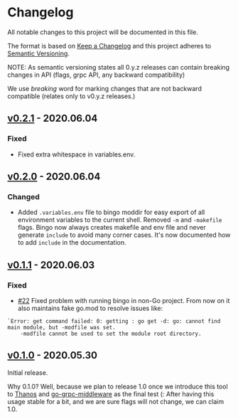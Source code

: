 # Changelog

All notable changes to this project will be documented in this file.

The format is based on [Keep a Changelog](http://keepachangelog.com/en/1.0.0/)
and this project adheres to [Semantic Versioning](http://semver.org/spec/v2.0.0.html).

NOTE: As semantic versioning states all 0.y.z releases can contain breaking changes in API (flags, grpc API, any backward compatibility)

We use *breaking* word for marking changes that are not backward compatible (relates only to v0.y.z releases.)

## [v0.2.1](https://github.com/bwplotka/bingo/releases/tag/v0.2.1) - 2020.06.04

### Fixed

*  Fixed extra whitespace in variables.env.

## [v0.2.0](https://github.com/bwplotka/bingo/releases/tag/v0.2.0) - 2020.06.04

### Changed

* Added `.variables.env` file to bingo moddir for easy export of all environment variables to the current shell. Removed `-m` and `-makefile` flags.
Bingo now always creates makefile and env file and never generate `include` to avoid many corner cases. It's now documented how to add `include` in the documentation.

## [v0.1.1](https://github.com/bwplotka/bingo/releases/tag/v0.1.1) - 2020.06.03

### Fixed

* [#22](https://github.com/bwplotka/bingo/pull/22) Fixed problem with running bingo in non-Go project. From now on it also maintains
fake go.mod to resolve issues like:

```
`Error: get command failed: 0: getting : go get -d: go: cannot find main module, but -modfile was set.
	-modfile cannot be used to set the module root directory.
```

## [v0.1.0](https://github.com/bwplotka/bingo/releases/tag/v0.1.0) - 2020.05.30

Initial release.

Why 0.1.0? Well, because we plan to release 1.0 once we introduce this tool to [Thanos](http://github.com/thanos-io/thanos) and [go-grpc-middleware](https://github.com/grpc-ecosystem/go-grpc-middleware) as the final test (:
After having this usage stable for a bit, and we are sure flags will not change, we can claim 1.0.
